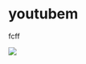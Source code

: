 # youtubem
fcff

[![](https://markdown-videos.deta.dev/youtube/3HBXKypKzSc?si=wKy5fUUYddXQf8hy)](https://youtu.be/3HBXKypKzSc?si=wKy5fUUYddXQf8hy)
